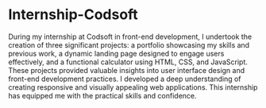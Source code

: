 # Internship-Codsoft

During my internship at Codsoft in front-end development, I undertook the creation of three significant projects: a portfolio showcasing my skills and previous work, a dynamic landing page designed to engage users effectively, and a functional calculator using HTML, CSS, and JavaScript. These projects provided valuable insights into user interface design and front-end development practices. I developed a deep understanding of creating responsive and visually appealing web applications. This internship has equipped me with the practical skills and confidence.
